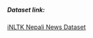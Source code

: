 ##### Dataset link: 
[iNLTK Nepali News Dataset](https://www.kaggle.com/datasets/disisbig/nepali-news-dataset)



